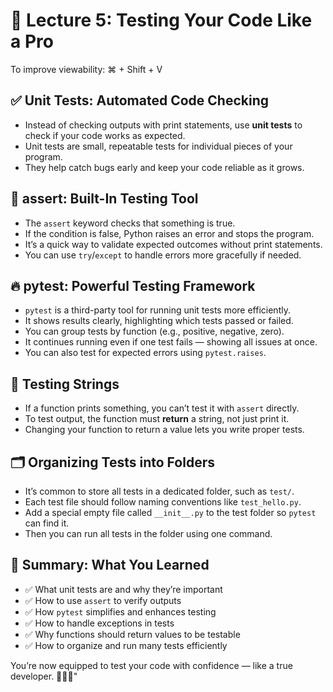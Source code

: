 # 🧠 Lecture 5: Testing Your Code Like a Pro
To improve viewability: ⌘ + Shift + V
## ✅ Unit Tests: Automated Code Checking

- Instead of checking outputs with print statements, use **unit tests** to check if your code works as expected.
- Unit tests are small, repeatable tests for individual pieces of your program.
- They help catch bugs early and keep your code reliable as it grows.

## 🧪 assert: Built-In Testing Tool

- The `assert` keyword checks that something is true.
- If the condition is false, Python raises an error and stops the program.
- It’s a quick way to validate expected outcomes without print statements.
- You can use `try`/`except` to handle errors more gracefully if needed.

## 🔥 pytest: Powerful Testing Framework

- `pytest` is a third-party tool for running unit tests more efficiently.
- It shows results clearly, highlighting which tests passed or failed.
- You can group tests by function (e.g., positive, negative, zero).
- It continues running even if one test fails — showing all issues at once.
- You can also test for expected errors using `pytest.raises`.

## 🧵 Testing Strings

- If a function prints something, you can’t test it with `assert` directly.
- To test output, the function must **return** a string, not just print it.
- Changing your function to return a value lets you write proper tests.

## 🗂️ Organizing Tests into Folders

- It’s common to store all tests in a dedicated folder, such as `test/`.
- Each test file should follow naming conventions like `test_hello.py`.
- Add a special empty file called `__init__.py` to the test folder so `pytest` can find it.
- Then you can run all tests in the folder using one command.

## 🧠 Summary: What You Learned

- ✅ What unit tests are and why they’re important
- ✅ How to use `assert` to verify outputs
- ✅ How `pytest` simplifies and enhances testing
- ✅ How to handle exceptions in tests
- ✅ Why functions should return values to be testable
- ✅ How to organize and run many tests efficiently

You’re now equipped to test your code with confidence — like a true developer. 🧪🧑‍💻"
